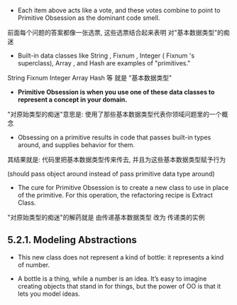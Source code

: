 + Each item above acts like a vote, and these votes combine to point to Primitive Obsession as the dominant code smell.

前面每个问题的答案都像一张选票, 这些选票结合起来表明 对"基本数据类型"的痴迷

+ Built-in data classes like String , Fixnum , Integer ( Fixnum 's superclass), Array , and Hash are examples of "primitives."

String Fixnum Integer Array Hash 等 就是 "基本数据类型"

+ **Primitive Obsession is when you use one of these data classes to represent a concept in your domain.**

"对原始类型的痴迷"意思是: 使用了那些基本数据类型代表你领域问题里的一个概念

+ Obsessing on a primitive results in code that passes built-in types around, and supplies behavior for them.

其结果就是: 代码里把基本数据类型传来传去, 并且为这些基本数据类型赋予行为

(should pass object around instead of pass primitive data type around)

+ The cure for Primitive Obsession is to create a new class to use in place of the primitive. For this operation, the refactoring recipe is Extract Class.

"对原始类型的痴迷"的解药就是 由传递基本数据类型 改为 传递类的实例

## 5.2.1. Modeling Abstractions

+ This new class does not represent a kind of bottle: it represents a kind of number.

+ A bottle is a thing, while a number is an idea. It’s easy to imagine creating objects that stand in for things, but the power of OO is that it lets you model ideas.


































